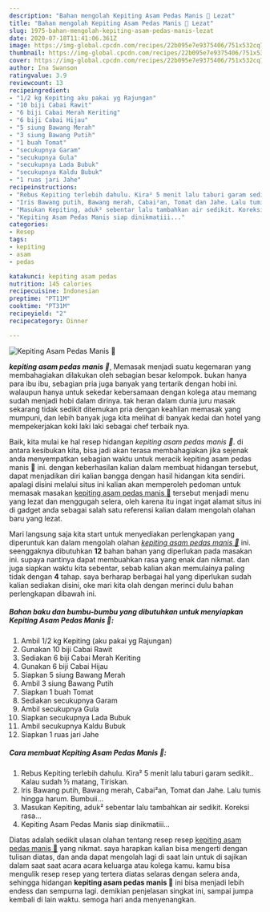 ```yaml
---
description: "Bahan mengolah Kepiting Asam Pedas Manis 🦀 Lezat"
title: "Bahan mengolah Kepiting Asam Pedas Manis 🦀 Lezat"
slug: 1975-bahan-mengolah-kepiting-asam-pedas-manis-lezat
date: 2020-07-18T11:41:06.361Z
image: https://img-global.cpcdn.com/recipes/22b095e7e9375406/751x532cq70/kepiting-asam-pedas-manis-🦀-foto-resep-utama.jpg
thumbnail: https://img-global.cpcdn.com/recipes/22b095e7e9375406/751x532cq70/kepiting-asam-pedas-manis-🦀-foto-resep-utama.jpg
cover: https://img-global.cpcdn.com/recipes/22b095e7e9375406/751x532cq70/kepiting-asam-pedas-manis-🦀-foto-resep-utama.jpg
author: Ina Swanson
ratingvalue: 3.9
reviewcount: 13
recipeingredient:
- "1/2 kg Kepiting aku pakai yg Rajungan"
- "10 biji Cabai Rawit"
- "6 biji Cabai Merah Keriting"
- "6 biji Cabai Hijau"
- "5 siung Bawang Merah"
- "3 siung Bawang Putih"
- "1 buah Tomat"
- "secukupnya Garam"
- "secukupnya Gula"
- "secukupnya Lada Bubuk"
- "secukupnya Kaldu Bubuk"
- "1 ruas jari Jahe"
recipeinstructions:
- "Rebus Kepiting terlebih dahulu. Kira² 5 menit lalu taburi garam sedikit.. Kalau sudah ½ matang, Tiriskan."
- "Iris Bawang putih, Bawang merah, Cabai²an, Tomat dan Jahe. Lalu tumis hingga harum. Bumbuii..."
- "Masukan Kepiting, aduk² sebentar lalu tambahkan air sedikit. Koreksi rasa..."
- "Kepiting Asam Pedas Manis siap dinikmatiii..."
categories:
- Resep
tags:
- kepiting
- asam
- pedas

katakunci: kepiting asam pedas 
nutrition: 145 calories
recipecuisine: Indonesian
preptime: "PT11M"
cooktime: "PT31M"
recipeyield: "2"
recipecategory: Dinner

---
```



![Kepiting Asam Pedas Manis 🦀](https://img-global.cpcdn.com/recipes/22b095e7e9375406/751x532cq70/kepiting-asam-pedas-manis-🦀-foto-resep-utama.jpg)

<b><i>kepiting asam pedas manis 🦀</i></b>, Memasak menjadi suatu kegemaran yang membahagiakan dilakukan oleh sebagian besar kelompok. bukan hanya para ibu ibu, sebagian pria juga banyak yang tertarik dengan hobi ini. walaupun hanya untuk sekedar kebersamaan dengan kolega atau memang sudah menjadi hobi dalam dirinya. tak heran dalam dunia juru masak sekarang tidak sedikit ditemukan pria dengan keahlian memasak yang mumpuni, dan lebih banyak juga kita melihat di banyak kedai dan hotel yang mempekerjakan koki laki laki sebagai chef terbaik nya.



Baik, kita mulai ke hal resep hidangan <i>kepiting asam pedas manis 🦀</i>. di antara kesibukan kita, bisa jadi akan terasa membahagiakan jika sejenak anda menyempatkan sebagian waktu untuk meracik kepiting asam pedas manis 🦀 ini. dengan keberhasilan kalian dalam membuat hidangan tersebut, dapat menjadikan diri kalian bangga dengan hasil hidangan kita sendiri. apalagi disini melalui situs ini kalian akan memperoleh pedoman untuk memasak masakan <u>kepiting asam pedas manis 🦀</u> tersebut menjadi menu yang lezat dan menggugah selera, oleh karena itu ingat ingat alamat situs ini di gadget anda sebagai salah satu referensi kalian dalam mengolah olahan baru yang lezat.


Mari langsung saja kita start untuk menyediakan perlengkapan yang diperuntuk kan dalam mengolah olahan <u><i>kepiting asam pedas manis 🦀</i></u> ini. seenggaknya dibutuhkan <b>12</b> bahan bahan yang diperlukan pada masakan ini. supaya nantinya dapat membuahkan rasa yang enak dan nikmat. dan juga siapkan waktu kita sebentar, sebab kalian akan memulainya paling tidak dengan <b>4</b> tahap. saya berharap berbagai hal yang diperlukan sudah kalian sediakan disini, oke mari kita olah dengan merinci dulu bahan perlengkapan dibawah ini.

<!--inarticleads1-->

##### Bahan baku dan bumbu-bumbu yang dibutuhkan untuk menyiapkan Kepiting Asam Pedas Manis 🦀:

1. Ambil 1/2 kg Kepiting (aku pakai yg Rajungan)
1. Gunakan 10 biji Cabai Rawit
1. Sediakan 6 biji Cabai Merah Keriting
1. Gunakan 6 biji Cabai Hijau
1. Siapkan 5 siung Bawang Merah
1. Ambil 3 siung Bawang Putih
1. Siapkan 1 buah Tomat
1. Sediakan secukupnya Garam
1. Ambil secukupnya Gula
1. Siapkan secukupnya Lada Bubuk
1. Ambil secukupnya Kaldu Bubuk
1. Siapkan 1 ruas jari Jahe




<!--inarticleads2-->

##### Cara membuat Kepiting Asam Pedas Manis 🦀:

1. Rebus Kepiting terlebih dahulu. Kira² 5 menit lalu taburi garam sedikit.. Kalau sudah ½ matang, Tiriskan.
1. Iris Bawang putih, Bawang merah, Cabai²an, Tomat dan Jahe. Lalu tumis hingga harum. Bumbuii...
1. Masukan Kepiting, aduk² sebentar lalu tambahkan air sedikit. Koreksi rasa...
1. Kepiting Asam Pedas Manis siap dinikmatiii...




Diatas adalah sedikit ulasan olahan tentang resep resep <u>kepiting asam pedas manis 🦀</u> yang nikmat. saya harapkan kalian bisa mengerti dengan tulisan diatas, dan anda dapat mengolah lagi di saat lain untuk di sajikan dalam saat saat acara acara keluarga atau kolega kamu. kamu bisa mengulik resep resep yang tertera diatas selaras dengan selera anda, sehingga hidangan <b>kepiting asam pedas manis 🦀</b> ini bisa menjadi lebih endess dan sempurna lagi. demikian penjelasan singkat ini, sampai jumpa kembali di lain waktu. semoga hari anda menyenangkan.
